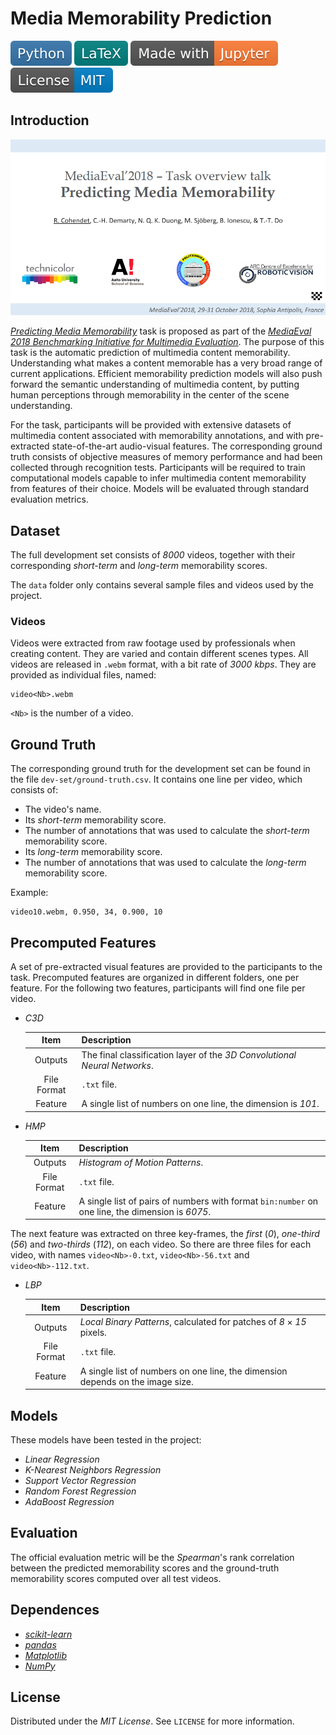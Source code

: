 # Media Memorability Prediction

[![Python](badges/Python.svg)](https://www.python.org)
![LaTeX](badges/LaTeX.svg)
[![Jupyter](badges/Made-with-Jupyter.svg)](https://jupyter.org)
![License](badges/License-MIT.svg)

## Introduction

![Cover](Cover.png)

[*Predicting Media Memorability*](http://www.multimediaeval.org/mediaeval2018/memorability/index.html) task is proposed as part of the [*MediaEval 2018 Benchmarking Initiative for Multimedia Evaluation*](http://www.multimediaeval.org/mediaeval2018). The purpose of this task is the automatic prediction of multimedia content memorability. Understanding what makes a content memorable has a very broad range of current applications. Efficient memorability prediction models will also push forward the semantic understanding of multimedia content, by putting human perceptions through memorability in the center of the scene understanding.

For the task, participants will be provided with extensive datasets of multimedia content associated with memorability annotations, and with pre-extracted state-of-the-art audio-visual features. The corresponding ground truth consists of objective measures of memory performance and had been collected through recognition tests. Participants will be required to train computational models capable to infer multimedia content memorability from features of their choice. Models will be evaluated through standard evaluation metrics.

## Dataset

The full development set consists of *8000* videos, together with their corresponding *short-term* and *long-term* memorability scores.

The `data` folder only contains several sample files and videos used by the project.

### Videos

Videos were extracted from raw footage used by professionals when creating content. They are varied and contain different scenes types. All videos are released in `.webm` format, with a bit rate of *3000 kbps*. They are provided as individual files, named:

```
video<Nb>.webm
```

`<Nb>` is the number of a video.

## Ground Truth

The corresponding ground truth for the development set can be found in the file `dev-set/ground-truth.csv`. It contains one line per video, which consists of:

- The video's name.
- Its *short-term* memorability score.
- The number of annotations that was used to calculate the *short-term* memorability score.
- Its *long-term* memorability score.
- The number of annotations that was used to calculate the *long-term* memorability score.

Example:

```
video10.webm, 0.950, 34, 0.900, 10
```

## Precomputed Features

A set of pre-extracted visual features are provided to the participants to the task. Precomputed features are organized in different folders, one per feature. For the following two features, participants will find one file per video.

- *C3D*

  |    Item     | Description                                                  |
  | :---------: | :----------------------------------------------------------- |
  |   Outputs   | The final classification layer of the *3D Convolutional Neural Networks*. |
  | File Format | `.txt` file.                                                 |
  |   Feature   | A single list of numbers on one line, the dimension is *101*. |

- *HMP*

  |    Item     | Description                                                  |
  | :---------: | :----------------------------------------------------------- |
  |   Outputs   | *Histogram of Motion Patterns*.                              |
  | File Format | `.txt` file.                                                 |
  |   Feature   | A single list of pairs of numbers with format `bin:number` on one line, the dimension is *6075*. |

The next feature was extracted on three key-frames, the *first* (*0*), *one-third* (*56*) and *two-thirds* (*112*), on each video. So there are three files for each video, with names `video<Nb>-0.txt`, `video<Nb>-56.txt` and `video<Nb>-112.txt`.

- *LBP*

  |    Item     | Description                                                  |
  | :---------: | :----------------------------------------------------------- |
  |   Outputs   | *Local Binary Patterns*, calculated for patches of *8* × *15* pixels. |
  | File Format | `.txt` file.                                                 |
  |   Feature   | A single list of numbers on one line, the dimension depends on the image size. |

## Models

These models have been tested in the project:

- *Linear Regression*
- *K-Nearest Neighbors Regression*
- *Support Vector Regression*
- *Random Forest Regression*
- *AdaBoost Regression*

## Evaluation

The official evaluation metric will be the *Spearman*'s rank correlation between the predicted memorability scores and the ground-truth memorability scores computed over all test videos.

## Dependences

- [*scikit-learn*](https://scikit-learn.org/stable)
- [*pandas*](https://pandas.pydata.org)
- [*Matplotlib*](https://matplotlib.org)
- [*NumPy*](https://numpy.org)

## License

Distributed under the *MIT License*. See `LICENSE` for more information.